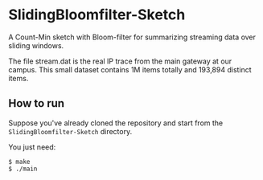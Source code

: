 # SlidingBloomfilter-Sketch

A Count-Min sketch with Bloom-filter for summarizing streaming data over sliding windows.

The file stream.dat is the real IP trace from the main gateway at our campus. This small dataset contains 1M items totally and 193,894 distinct items.



## How to run

Suppose you've already cloned the repository and start from the `SlidingBloomfilter-Sketch` directory.

You just need:

```
$ make 
$ ./main
```
